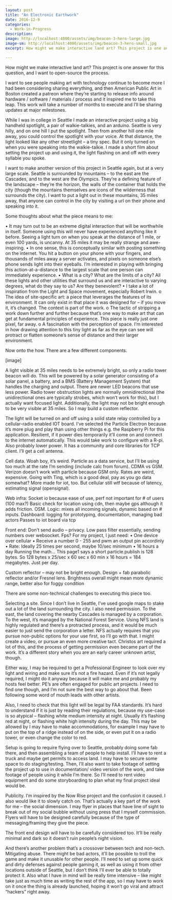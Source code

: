```yaml
---
layout: post
title: "An Electronic Earthwork"
date: 2016-12-9
categories:
  - Work-in-Progress
description: 
image: http://localhost:4000/assets/img/beacon-3-hero-large.jpg
image-sm: http://localhost:4000/assets/img/beacon-3-hero-small.jpg
excerpt: How might we make interactive land art? This project is one answer for this question, and I want to open-source the process. 

---
```


How might we make interactive land art? This project is one answer for this question, and I want to open-source the process. 

I want to see people making art with technology continue to become more I had been considering sharing everything, and then American Public Art in Boston created a patreon where they’re starting to release info around hardware / software / materials / process and it inspired me to take this leap. This work will take a number of months to execute and I’ll be sharing updates at major milestones.



While I was in college in Seattle I made an interactive project using a big handheld spotlight, a pair of walkie-talkies, and an arduino. Seattle is very hilly, and on one hill I put the spotlight. Then from another hill one mile away, you could control the spotlight with your voice. At that distance, the light looked like any other streetlight – a tiny spec. But it only turned on when you were speaking into the walkie-talkie. I made a short film about setting the project up and using it, the light flashing on and off with every syllable you spoke.

I want to make another version of this project in Seattle again, but at a very large scale. Seattle is surrounded by mountains – to the east are the Cascades, and to the west are the Olympics. They’re a defining feature of the landscape – they’re the horizon, the walls of the container that holds the city (though the mountains themselves are icons of the wilderness that surrounds the city). I want to put a light out in these mountains, 35 miles away, that anyone can control in the city by visiting a url on their phone and speaking into it.












Some thoughts about what the piece means to me:


•	It may turn out to be an extreme digital interaction that will be worthwhile in itself. Someone using this will never have experienced anything like it before. Seeing a light turn on when you speak at the distance of 1 mile, or even 100 yards, is uncanny. At 35 miles it may be really strange and awe-inspiring.
•	In one sense, this is conceptually similar with posting something on the internet. You hit a button on your phone with your fingers, and thousands of miles away a server activates, and pixels on someone else’s phone sends light into their eyeballs. I’m interested in playing with bringing this action-at-a-distance to the largest scale that one person can immediately experience.
•	What is a city? What are the limits of a city? All these lights and other utilities that surround us and are interactive to varying degrees, what do they say to us? Are they benevolent?
•	I take a lot of inspiration from the Light and Space movement, especially Robert Irwin.
o	The idea of site-specific art: a piece that leverages the features of its environment. It can only exist in that place it was designed for – if you move it, it’s changed. The context is part of the work.
o	The tactic of stripping a work down further and further because that’s one way to make art that can get at fundamental principles of experience. This piece is really just one pixel, far away.
o	A fascination with the perception of space. I’m interested in how drawing attention to this tiny light as far as the eye can see will protract or flatten someone’s sense of distance and their larger environment.
















Now onto the how. There are a few different components.

[image]

A light visible at 35 miles needs to be extremely bright, so only a radio tower beacon will do. This will be powered by a solar generator consisting of a solar panel, a battery, and a BMS (Battery Management System) that handles the charging and output. There are newer LED beacons that use less power. Radio tower obstruction lights are normally omnidirectional (the unidirectional ones are typically strobes, which won’t work for this), but I actually want focused light. Additionally, the light may not be bright enough to be very visible at 35 miles. So I may build a custom reflector.

The light will be turned on and off using a solid state relay controlled by a cellular-radio enabled IOT board. I’ve selected the Particle Electron because it’s more plug and play than using other things e.g. the Raspberry Pi for this application. Resilient, if it power dies temporarily it’ll come on and connect to the internet automatically. This would take work to configure with a R-pi. Also probably lower power. It has a community and core libraries for TCP client. I’ll get a cell antenna.

Cell data. Woah boy, it’s weird. Particle as a data service, but I’ll be using too much at the rate I’m sending (include calc from forum). CDMA vs GSM. Verizon doesn’t work with particle because GSM only. Rates are weird, expensive. Going with Ting, which is a good deal, pay as you go data somewhat? More made for iot, too.
But cellular still wtf because of latency, estimating signal (opensignal). 

Web infra:
Socket io because ease of use, perf not important for # of users (100 max?)
Basic check for location using cdn, then maybe gps although it adds friction. OSM.
Logic: mixes all incoming signals, dynamic based on # inputs.
Dashboard: logging for prototyping, documentation, managing bad actors
Passes to iot board via tcp

Front end: 
Don’t send audio – privacy. Low pass filter essentially, sending numbers over websocket.
Fps?
For my project, I just need:
•	One device over cellular
•	Receive a number 0 - 255 and pwm an output pin accordinly
•	Rate: Ideally 25 times per second, maybe 10/sec minimum
•	16 hours a day
Running the math...
This page1 says a short particle.publish is 128 bytes. So 128 bytes x 25/sec x 60 sec x 60 min x 16 hours = 184 megabytes. Just per day.


Custom reflector – may not be bright enough. Design + fab parabolic reflector and/or Fresnel lens. Brightness overall might mean more dynamic range, better also for foggy condition



There are some non-technical challenges to executing this piece too.

Selecting a site. Since I don’t live in Seattle, I’ve used google maps to stake out a lot of the land surrounding the city. I also need permission. To the east, the land covering the nearby Cascades is managed by a corporation. To the west, it’s managed by the National Forest Service. Using NFS land is highly regulated and there’s a protracted process, and it would be much easier to just send the corporation a letter. NFS actually requires that you pursue non-public options for your use first, so I’ll go with that. I might create a video, or pursue an even more creative tact. Christos art required a lot of this, and the process of getting permission even became part of the work. It’s a different story when you are an early career unknown artist, though.

Either way, I may be required to get a Professional Engineer to look over my light and wiring and make sure it’s not a fire hazard. Even if it’s not legally required, I might do it anyway because it will make me and probably my hosts feel better. PE’s are often engaged for public art projects. I need to find one though, and I’m not sure the best way to go about that. Been following some word of mouth leads with other artists.

Also, I need to check that this light will be legal by FAA standards. It’s hard to understand if it is just by reading their regulations, because my use-case is so atypical – flashing white medium intensity at night. Usually it’s flashing red at night, or flashing white high intensity during the day. This may be allowed by I may have to make accommodations, for example I may have to put on the top of a ridge instead of on the side, or even put it on a radio tower, or even change the color to red.

Setup is going to require flying over to Seattle, probably doing some fab there, and then assembling a team of people to help install. I’ll have to rent a truck and maybe get permits to access land. I may have to secure some space to do staging/testing. Then, I’ll also want to take footage of setting the project up to use in documentation/ video version of the work, and take footage of people using it while I’m there. So I’ll need to rent video equipment and do some storyboarding to plan what my final project ideal would be.

Publicity. I’m inspired by the Now Rise project and the confusion it caused. I also would like it to slowly catch on. That’s actually a key part of the work for me – the social dimension. I may flyer in places that have line of sight to break out of my social bubble without using press that I myself commission. Flyers will have to be designed carefully because of the type of messaging/framing they give the piece. 

The front end design will have to be carefully considered too. It’ll be really minimal and dark so it doesn’t ruin people’s night vision.


And there’s another problem that’s a crossover between tech and non-tech. Mitigating abuse. There might be bad actors, it’ll be possible to troll the game and make it unusable for other people. I’ll need to set up some quick and dirty defenses against people gaming it, as well as using it from other locations outside of Seattle, but I don’t think I’ll ever be able to totally protect it. Also what I have in mind will be really time intensive – like might take just as much time as writing the rest of the app, so I may have to work on it once the thing is already launched, hoping it won’t go viral and attract “hackers” right away.
